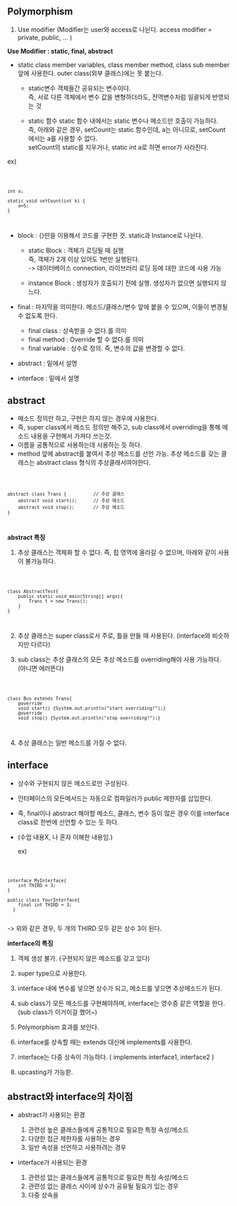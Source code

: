 ## Polymorphism 

1. Use modifier
    (Modifier는 user와 access로 나뉜다. access modifier = private, public, ... )

  **Use Modifier : static, final, abstract**
  
  * static
    class member variables, class member method, class sub member 앞에 사용한다.
    outer class(외부 클래스)에는 못 붙는다.
    
      - static변수
        객체들간 공유되는 변수이다. <br>
        즉, 서로 다른 객체에서 변수 값을 변형하더라도, 전역변수처럼 일괄되게 반영되는 것
    
      - static 함수
        static 함수 내에서는 static 변수나 메소드만 호출이 가능하다. <br>
        즉, 아래와 같은 경우, setCount는 static 함수인데, a는 아니므로, setCount에서는 a를 사용할 수 없다. <br>
        setCount의 static를 지우거나, static int a로 하면 error가 사라진다.
    
ex)

<code>

	int a;

	static void setCount(int k) {
		a=5;
 	}
    
</code>

  * block : {}만을 이용해서 코드를 구현한 것. static과 Instance로 나뉜다.
      - static Block : 객체가 로딩될 때 실행 <br>
                       즉, 객체가 2개 이상 있어도 1번만 실행된다. <br>
                          -> 데이터베이스 connection, 라이브러리 로딩 등에 대한 코드에 사용 가능
                          
      - instance Block : 생성자가 호출되기 전에 실행. 생성자가 없으면 실행되지 않느다.

  * final : 마지막을 의미한다. 메소드/클래스/변수 앞에 붙을 수 있으며, 이들이 변경될 수 없도록 한다.
      - final class : 상속받을 수 없다.를 의미
      - final method : Override 할 수 없다.를 의미
      - final variable : 상수로 정의. 즉, 변수의 값을 변경할 수 없다.
      
  * abstract : 밑에서 설명
  
  * interface : 밑에서 설명
  
      
## abstract

  * 메소드 정의만 하고, 구현은 하지 않는 경우에 사용한다.
  * 즉, super class에서 메소드 정의만 해주고, sub class에서 overriding을 통해 메소드 내용을 구현해서 가져다 쓰는것. 
  * 이름을 공통적으로 사용하는데 사용하는 듯 하다. 
  * method 앞에 abstract를 붙여서 추상 메소드를 선언 가능. 추상 메소드를 갖는 클래스는 abstract class 형식의 추상클래서여야한다.

<code>
	
	abstract class Trans {			// 추상 클래스
		abstract void start();		// 추상 메소드
		abstract void stop();		// 추상 메소드
	}
	
</code>
		


**abstract 특징**

  1. 추상 클래스는 객체화 할 수 없다. 즉, 힙 영역에 올라갈 수 없으며, 아래와 같이 사용이 불가능하다.
		
<code>
	
	class AbstractTest{
		public static void main(String[] args){
			Trans t = new Trans();
		}
	}
	
</code>

  2. 추상 클래스는 super class로서 주로, 틀을 만들 때 사용된다. (interface와 비슷하지만 다르다)
  
  3. sub class는 추상 클래스의 모든 추상 메소드를 overriding해야 사용 가능하다. (아니면 에러뜬다)
		
<code>
	
	class Bus extends Trans{
		@override
		void start() {System.out.println("start overriding!");}
		@override
		void stop() {System.out.println("stop overriding!");}
	
</code>

  4. 추상 클래스는 일반 메소드를 가질 수 없다.
		
## interface

  * 상수와 구현되지 않은 메소드로만 구성된다.
  * 인터페이스의 모든메서드는 자동으로 컴파일러가 public 제한자를 삽입한다.
  * 즉, final이나 abstract 해야할 메소드, 클래스, 변수 등이 많은 경우 이를 interface class로 한번에 선언할 수 있는 듯 하다.
  * (수업 내용X, 나 혼자 이해한 내용임.)

	ex)
	
<code>
	
	interface MyInterface{
		int THIRD = 3;
	}
	
	public class YourInterface{
		final int THIRD = 3;
      }
      
</code>
		-> 위와 같은 경우, 두 개의 THIRD 모두 같은 상수 3이 된다.
		
**interface의 특징**

  1. 객체 생성 불가. (구현되지 않은 메소드를 갖고 있다)
  
  2. super type으로 사용한다.
  
  3. interface 내에 변수를 넣으면 상수가 되고, 메소드를 넣으면 추상메소드가 된다.
  
  4. sub class가 모든 메소드를 구현해야하며, interface는 영수증 같은 역할을 한다. (sub class가 이거이걸 했어~)
  
  5. Polymorphism 효과를 보인다.
  
  6. interface를 상속할 때는 extends 대신에 implements를 사용한다.
  
  7. interface는 다중 상속이 가능하다. ( implements interface1, interface2 )
  
  8. upcasting가 가능핟.


## abstract와 interface의 차이점

* abstract가 사용되는 환경
	1. 관련성 높은 클래스들에게 공통적으로 필요한 특정 속성/메소드
	2. 다양한 접근 제한자를 사용하는 경우
	3. 일반 속성을 선언하고 사용하려는 경우
	
* interface가 사용되는 환경
	1. 관련성 없는 클래스들에게 공통적으로 필요한 특정 속성/메소드
	2. 관련성 없는 클래스 사이에 상수가 공유될 필요가 있는 경우
	3. 다중 상속을 
